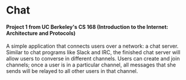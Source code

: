# Chat

#### Project 1 from UC Berkeley's CS 168 (Introduction to the Internet: Architecture and Protocols)

A simple application that connects users over a network: a chat server. Similar to chat programs like Slack and IRC, the finished chat server will allow users to converse in different channels. Users can create and join channels; once a user is in a particular channel, all messages that she sends will be relayed to all other users in that channel.
